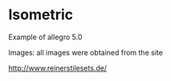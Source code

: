 Isometric
=========

Example of allegro 5.0

Images: all images were obtained from the site

http://www.reinerstilesets.de/



